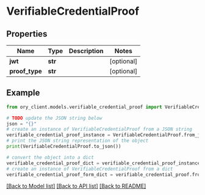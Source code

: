 # VerifiableCredentialProof


## Properties

Name | Type | Description | Notes
------------ | ------------- | ------------- | -------------
**jwt** | **str** |  | [optional] 
**proof_type** | **str** |  | [optional] 

## Example

```python
from ory_client.models.verifiable_credential_proof import VerifiableCredentialProof

# TODO update the JSON string below
json = "{}"
# create an instance of VerifiableCredentialProof from a JSON string
verifiable_credential_proof_instance = VerifiableCredentialProof.from_json(json)
# print the JSON string representation of the object
print(VerifiableCredentialProof.to_json())

# convert the object into a dict
verifiable_credential_proof_dict = verifiable_credential_proof_instance.to_dict()
# create an instance of VerifiableCredentialProof from a dict
verifiable_credential_proof_form_dict = verifiable_credential_proof.from_dict(verifiable_credential_proof_dict)
```
[[Back to Model list]](../README.md#documentation-for-models) [[Back to API list]](../README.md#documentation-for-api-endpoints) [[Back to README]](../README.md)


